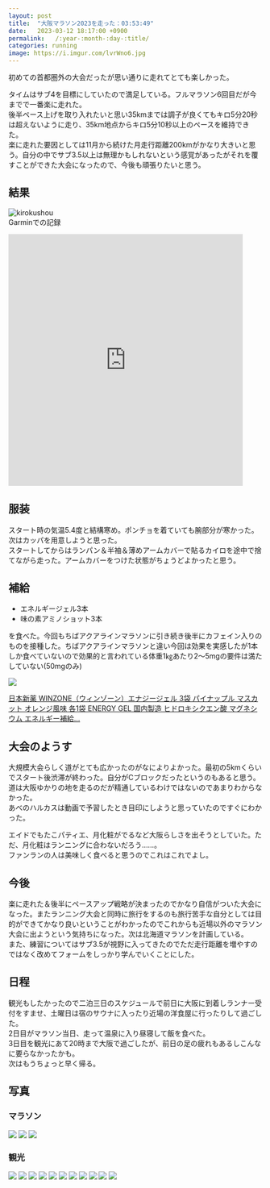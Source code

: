 ```yaml
---
layout: post
title:  "大阪マラソン2023を走った：03:53:49"
date:   2023-03-12 18:17:00 +0900
permalink:   /:year-:month-:day-:title/
categories: running
image: https://i.imgur.com/lvrWno6.jpg
---
```

初めての首都圏外の大会だったが思い通りに走れてとても楽しかった。  

タイムはサブ4を目標にしていたので満足している。フルマラソン6回目だが今までで一番楽に走れた。  
後半ペース上げを取り入れたいと思い35kmまでは調子が良くてもキロ5分20秒は超えないように走り、35km地点からキロ5分10秒以上のペースを維持できた。  
楽に走れた要因としては11月から続けた月走行距離200kmがかなり大きいと思う。自分の中でサブ3.5以上は無理かもしれないという感覚があったがそれを覆すことができた大会になったので、今後も頑張りたいと思う。  

## 結果

![kirokushou](https://i.imgur.com/mfEifaJ.jpg)  
Garminでの記録  

<iframe src='https://connect.garmin.com/modern/activity/embed/10585195632' title='大阪マラソン 2023' width='465' height='500' frameborder='0'></iframe>

## 服装

スタート時の気温5.4度と結構寒め。ポンチョを着ていても腕部分が寒かった。次はカッパを用意しようと思った。  
スタートしてからはランパン＆半袖＆薄めアームカバーで貼るカイロを途中で捨てながら走った。アームカバーをつけた状態がちょうどよかったと思う。  

## 補給

- エネルギージェル3本
- 味の素アミノショット3本

を食べた。今回もちばアクアラインマラソンに引き続き後半にカフェイン入りのものを接種した。ちばアクアラインマラソンと違い今回は効果を実感したが1本しか食べていないので効果的と言われている体重1㎏あたり2～5mgの要件は満たしていない(50mgのみ)

<p><a href="https://www.amazon.co.jp/dp/B07HHP736V?th=1&linkCode=li2&tag=peipeipe-22&linkId=65fedf3a6ac8253ab9499d83d4caa552&language=ja_JP&ref_=as_li_ss_il" target="_blank" rel="nofollow"><img border="0" src="//ws-fe.amazon-adsystem.com/widgets/q?_encoding=UTF8&ASIN=B07HHP736V&Format= _SL250_&ID=AsinImage&MarketPlace=JP&ServiceVersion=20070822&WS=1&tag=peipeipe-22&language=ja_JP" ></a><img src="https://ir-jp.amazon-adsystem.com/e/ir?t=peipeipe-22&language=ja_JP&l=li2&o=9&a=B07HHP736V" width="1" height="1" border="0" alt="" style="border:none !important; margin:0px !important;" /></p> <p><a href="https://www.amazon.co.jp/dp/B07HHP736V?th=1&linkCode=li2&tag=peipeipe-22&linkId=65fedf3a6ac8253ab9499d83d4caa552&language=ja_JP&ref_=as_li_ss_il" target="_blank" rel="nofollow">日本新薬 WINZONE（ウィンゾーン）エナジージェル 3袋 パイナップル マスカット オレンジ風味 各1袋 ENERGY GEL 国内製造 ヒドロキシクエン酸 マグネシウム エネルギー補給…</a></p>

## 大会のようす

大規模大会らしく道がとても広かったのがなによりよかった。最初の5kmくらいでスタート後渋滞が終わった。自分がCブロックだったというのもあると思う。  
道は大阪ゆかりの地を走るのだが精通しているわけではないのであまりわからなかった。  
あべのハルカスは動画で予習したとき目印にしようと思っていたのですぐにわかった。  
  
エイドでもたこパティエ、月化粧がでるなど大阪らしさを出そうとしていた。ただ、月化粧はランニングに合わないだろう……。  
ファンランの人は美味しく食べると思うのでこれはこれでよし。

## 今後

楽に走れた＆後半にペースアップ戦略が決まったのでかなり自信がついた大会になった。またランニング大会と同時に旅行をするのも旅行苦手な自分としては目的ができてかなり良いということがわかったのでこれからも近場以外のマラソン大会に出ようという気持ちになった。次は北海道マラソンを計画している。  
また、練習についてはサブ3.5が視野に入ってきたのでただ走行距離を増やすのではなく改めてフォームをしっかり学んでいくことにした。  

## 日程

観光もしたかったので二泊三日のスケジュールで前日に大阪に到着しランナー受付をすませ、土曜日は宿のサウナに入ったり近場の洋食屋に行ったりして過ごした。  
2日目がマラソン当日、走って温泉に入り昼寝して飯を食べた。  
3日目を観光にあて20時まで大阪で過ごしたが、前日の足の疲れもあるしこんなに要らなかったかも。  
次はもうちょっと早く帰る。

## 写真

### マラソン

![](https://i.imgur.com/SOMfWxv.jpg)
![](https://i.imgur.com/lvrWno6.jpg)
![](https://i.imgur.com/7knnZZu.jpg)

### 観光

![](https://i.imgur.com/tWupvv8.jpg)
![](https://i.imgur.com/foBh4xB.jpg)
![](https://i.imgur.com/snzx7lD.jpg)
![](https://i.imgur.com/rq36wf6.jpg)
![](https://i.imgur.com/JknnzsT.jpg)
![](https://i.imgur.com/6WilXbM.jpg)
![](https://i.imgur.com/pbAAASp.jpg)
![](https://i.imgur.com/T3nLMJU.jpg)
![](https://i.imgur.com/vGvq1kj.jpg)
![](https://i.imgur.com/DyiTvdn.jpg)
![](https://i.imgur.com/iGUTeQP.jpg)